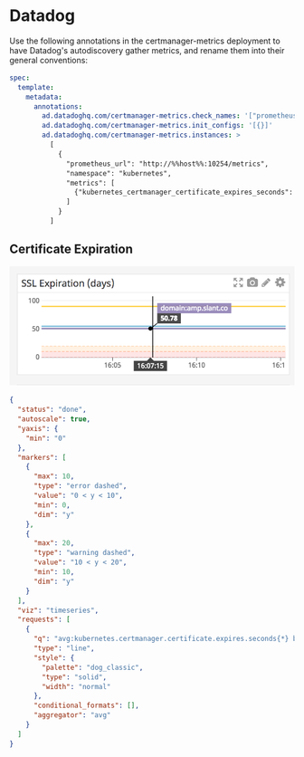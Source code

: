 # Datadog

Use the following annotations in the certmanager-metrics deployment to have Datadog's autodiscovery gather metrics, and rename them into their general conventions:

```yaml
spec:
  template:
    metadata:
      annotations:
        ad.datadoghq.com/certmanager-metrics.check_names: '["prometheus"]'
        ad.datadoghq.com/certmanager-metrics.init_configs: '[{}]'
        ad.datadoghq.com/certmanager-metrics.instances: >
          [
            {
              "prometheus_url": "http://%%host%%:10254/metrics",
              "namespace": "kubernetes",
              "metrics": [
                {"kubernetes_certmanager_certificate_expires_seconds": "certmanager.certificate.expires.seconds"}
              ]
            }
          ]
```


## Certificate Expiration

![Certificate expiration](datadog_cert_expiration.png)

```json
{
  "status": "done",
  "autoscale": true,
  "yaxis": {
    "min": "0"
  },
  "markers": [
    {
      "max": 10,
      "type": "error dashed",
      "value": "0 < y < 10",
      "min": 0,
      "dim": "y"
    },
    {
      "max": 20,
      "type": "warning dashed",
      "value": "10 < y < 20",
      "min": 10,
      "dim": "y"
    }
  ],
  "viz": "timeseries",
  "requests": [
    {
      "q": "avg:kubernetes.certmanager.certificate.expires.seconds{*} by {domain}/86400",
      "type": "line",
      "style": {
        "palette": "dog_classic",
        "type": "solid",
        "width": "normal"
      },
      "conditional_formats": [],
      "aggregator": "avg"
    }
  ]
}
```
